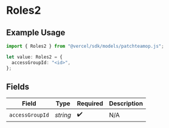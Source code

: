 # Roles2

## Example Usage

```typescript
import { Roles2 } from "@vercel/sdk/models/patchteamop.js";

let value: Roles2 = {
  accessGroupId: "<id>",
};
```

## Fields

| Field              | Type               | Required           | Description        |
| ------------------ | ------------------ | ------------------ | ------------------ |
| `accessGroupId`    | *string*           | :heavy_check_mark: | N/A                |